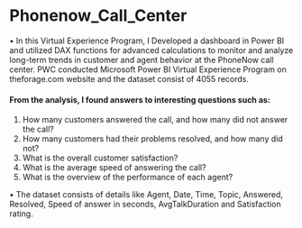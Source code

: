 # Phonenow_Call_Center
•  In this Virtual Experience Program, I Developed a dashboard in Power BI and utilized DAX functions for advanced calculations to monitor and analyze long-term trends in customer and agent behavior at the PhoneNow call center. PWC conducted Microsoft Power BI Virtual Experience Program on theforage.com website and the dataset consist of 4055 records.

#### From the analysis, I found answers to interesting questions such as:

1. How many customers answered the call, and how many did not answer the call?
2. How many customers had their problems resolved, and how many did not?
3. What is the overall customer satisfaction?
4. What is the average speed of answering the call?
5. What is the overview of the performance of each agent?

• The dataset consists of details like Agent, Date, Time, Topic, Answered, Resolved, Speed of answer in seconds, AvgTalkDuration and Satisfaction rating.
